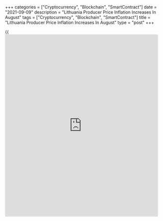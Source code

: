 +++
categories = ["Cryptocurrency", "Blockchain", "SmartContract"]
date = "2021-09-09"
description = "Lithuania Producer Price Inflation Increases In August"
tags = ["Cryptocurrency", "Blockchain", "SmartContract"]
title = "Lithuania Producer Price Inflation Increases In August"
type = "post"
+++

{{<iframe id="large-banner" src="https://www.bounty.group/#slide=24.0" width="100%" height="600" scrolling="no" style="border: 0px solid rgb(216, 221, 230); border-radius: 3px;">}}

Lithuania's producer prices increased for the sixth month in August,
figures from Statistics Lithuania showed on Thursday.

The producer price index increased 12.3 percent year-on-year in August,
following a 11.3 percent rise in July.

Excluding refined petroleum products, producer prices grew 8.5 percent
annually in August, following a 7.2 percent increase in the preceding
month.

Producer prices for products sold on the Lithuanian market increased by
15.8 percent annually in August. Prices for products sold on the foreign
market fell by 9.9 percent from a year ago.

On a month-on-month basis, producer prices rise 0.9 percent in August,
after a 2.2 percent gain in the prior month.

Separate data from the statistical office showed that the trade deficit
increased to EUR 464.8 million in July from EUR 203.4 million in the
same month last year. In June, there was a trade deficit of EUR 285.8
million.

Exports gained 16.2 percent yearly in July, following a 26.7 percent
rise in June.

Imports grew 25.1 percent in July, following a 34.5 percent increase in
the previous month.

Another data from Statistics Lithuania showed that the EU measure of
harmonized index of consumer prices, or HICP rose 5.0 percent yearly in
August, following a 4.3 percent increase in July.

On a monthly basis, HICP rose 0.4 percent in August.

For comments and feedback [contact](https://www.playgroundfx.com/contact/): editorial@rtt[news](https://www.letsplayfx.com/blog/forex-news-website/).com

[Economic News][1]

 **What parts of the world are seeing the best (and worst) economic
performances lately? Click[here][2] to check out our [Econ Scorecard][2]
and find out! See up-to-the-moment [ranking](https://www.playgroundfx.com/blog/crypto-exchange-ranking/)s for the best and worst
performers in [GDP][3], [unemployment rate][4], [inflation][2] and much
more.**

   1. www.rtt[news](https://www.letsplayfx.com/blog/forex-news-website/).com/Content/EconomicNews.aspx
   2. www.rtt[news](https://www.letsplayfx.com/blog/forex-news-website/).com/economic-scorecard/world-rank/CPI/highest-performance.aspx
   3. www.rtt[news](https://www.letsplayfx.com/blog/forex-news-website/).com/economic-scorecard/world-rank/GDP/highest-performance.aspx
   4. www.rtt[news](https://www.letsplayfx.com/blog/forex-news-website/).com/economic-scorecard/world-rank/unemployment-rate/lowest-performance.aspx